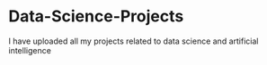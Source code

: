 # Data-Science-Projects
I have uploaded all my projects related to data science and artificial intelligence
